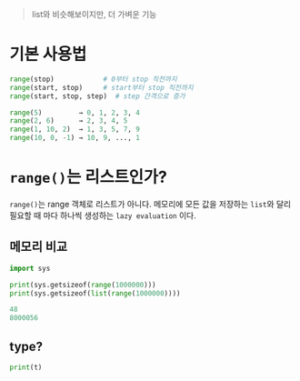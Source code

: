 > list와 비슷해보이지만, 더 가벼운 기능

# 기본 사용법
```python
range(stop)            # 0부터 stop 직전까지
range(start, stop)     # start부터 stop 직전까지
range(start, stop, step)  # step 간격으로 증가

range(5)         → 0, 1, 2, 3, 4
range(2, 6)      → 2, 3, 4, 5
range(1, 10, 2)  → 1, 3, 5, 7, 9
range(10, 0, -1) → 10, 9, ..., 1
```

# `range()`는 리스트인가?
`range()`는 range 객체로 리스트가 아니다.
메모리에 모든 값을 저장하는 `list`와 달리 필요할 때 마다 하나씩 생성하는 `lazy evaluation` 이다.

## 메모리 비교
```python
import sys

print(sys.getsizeof(range(1000000)))
print(sys.getsizeof(list(range(1000000))))

48
8000056
```

## type?
```python
print(t)
```
